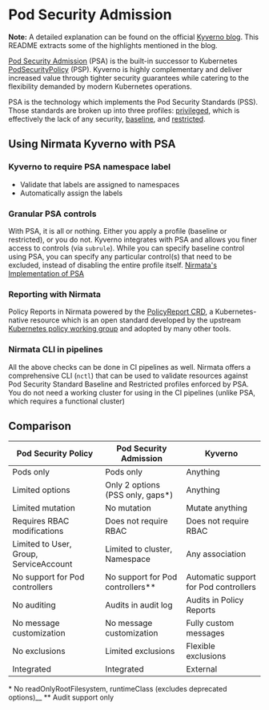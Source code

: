 # Pod Security Admission
**Note:** A detailed explanation can be found on the official [Kyverno blog](https://kyverno.io/blog/2023/06/12/using-kyverno-with-pod-security-admission/). This README extracts some of the highlights mentioned in the blog.

[Pod Security Admission](https://kubernetes.io/docs/concepts/security/pod-security-admission/) (PSA) is the built-in successor to Kubernetes [PodSecurityPolicy](https://kubernetes.io/docs/concepts/security/pod-security-policy/) (PSP). Kyverno is highly complementary and deliver increased value through tighter security guarantees while catering to the flexibility demanded by modern Kubernetes operations.

PSA is the technology which implements the Pod Security Standards (PSS). Those standards are broken up into three profiles: [privileged](https://kubernetes.io/docs/concepts/security/pod-security-standards/#privileged), which is effectively the lack of any security, [baseline](https://kubernetes.io/docs/concepts/security/pod-security-standards/#baseline), and [restricted](https://kubernetes.io/docs/concepts/security/pod-security-standards/#restricted).

## Using Nirmata Kyverno with PSA

### Kyverno to require PSA namespace label
* Validate that labels are assigned to namespaces
* Automatically assign the labels

### Granular PSA controls
With PSA, it is all or nothing. Either you apply a profile (baseline or restricted), or you do not. Kyverno integrates with PSA and allows you finer access to controls (via `subrule`). While you can specify baseline control using PSA, you can specify any particular control(s) that need to be excluded, instead of disabling the entire profile itself.
[Nirmata's Implementation of PSA](https://github.com/nirmata/kyverno-policies/tree/main/pod-security)

### Reporting with Nirmata
Policy Reports in Nirmata powered by the [PolicyReport CRD](https://kyverno.io/docs/policy-reports/), a Kubernetes-native resource which is an open standard developed by the upstream [Kubernetes policy working group](https://github.com/kubernetes-sigs/wg-policy-prototypes/tree/master/policy-report) and adopted by many other tools.

### Nirmata CLI in pipelines
All the above checks can be done in CI pipelines as well. Nirmata offers a comprehensive CLI (`nctl`) that can be used to validate resources against Pod Security Standard Baseline and Restricted profiles enforced by PSA. You do not need a working cluster for using in the CI pipelines (unlike PSA, which requires a functional cluster)

## Comparison

| Pod Security Policy	| Pod Security Admission	| Kyverno |
|-----------------------|---------------------------|-----------|
|Pods only	|Pods only	|Anything|
|Limited options	|Only 2 options (PSS only, gaps*)	|Anything
|Limited mutation	|No mutation	|Mutate anything
|Requires RBAC modifications	| Does not require RBAC	| Does not require RBAC
|Limited to User, Group, ServiceAccount	| Limited to cluster, Namespace	| Any association
|No support for Pod controllers	| No support for Pod controllers**	| Automatic support for Pod controllers
|No auditing	| Audits in audit log	| Audits in Policy Reports
|No message customization	| No message customization	| Fully custom messages
|No exclusions	| Limited exclusions	| Flexible exclusions
|Integrated	| Integrated	| External

\* No readOnlyRootFilesystem, runtimeClass (excludes deprecated options)__
\** Audit support only
